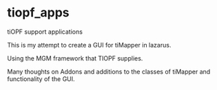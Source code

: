 # tiopf_apps
tiOPF support applications

This is my attempt to create a GUI for tiMapper in lazarus.

Using the MGM framework that TIOPF supplies.

Many thoughts on Addons and additions to the classes of tiMapper and functionality of the GUI.
